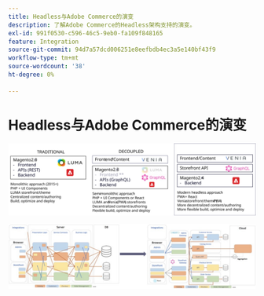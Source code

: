 ```yaml
---
title: Headless与Adobe Commerce的演变
description: 了解Adobe Commerce的Headless架构支持的演变。
exl-id: 991f0530-c596-46c5-9eb0-fa109f848165
feature: Integration
source-git-commit: 94d7a57dcd006251e8eefbdb4ec3a5e140bf43f9
workflow-type: tm+mt
source-wordcount: '38'
ht-degree: 0%

---
```


# Headless与Adobe Commerce的演变

![传统、分离和Headless商务架构的比较](../../../assets/playbooks/headless-evolution-table.svg)

![传统、分离和Headless商务架构的比较](../../../assets/playbooks/headless-evolution-diagram.svg)
